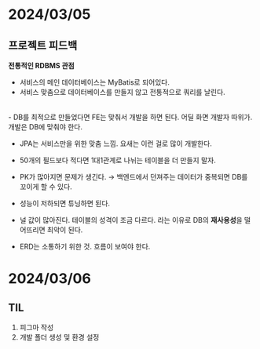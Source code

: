 # 2024/03/05

## 프로젝트 피드백

**전통적인 RDBMS 관점**

- 서비스의 메인 데이터베이스는 MyBatis로 되어있다. 
- 서비스 맞춤으로 데이터베이스를 만들지 않고 전통적으로 쿼리를 날린다. 
<br>
- DB를 최적으로 만들었다면 FE는 맞춰서 개발을 하면 된다. 어딜 화면 개발자 따위가. 개발은 DB에 맞춰야 한다.

- JPA는 서비스만을 위한 맞춤 느낌. 요새는 이런 걸로 많이 개발한다.

- 50개의 필드보다 적다면 1대1관계로 나뉘는 테이블을 더 만들지 말자. 

- PK가 많아지면 문제가 생긴다. → 백엔드에서 던져주는 데이터가 중복되면 DB를 꼬이게 할 수 있다.

- 성능이 저하되면 튜닝하면 된다.

- 널 값이 많아진다. 테이블의 성격이 조금 다르다. 라는 이유로 DB의 **재사용성**을 떨어뜨리면 최악이 된다.

- ERD는 소통하기 위한 것. 흐름이 보여야 한다.

# 2024/03/06

## TIL

1. 피그마 작성
2. 개발 폴더 생성 및 환경 설정
